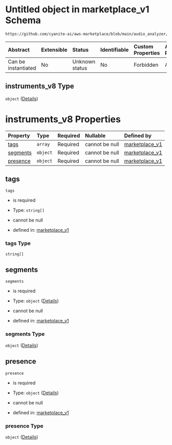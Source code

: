 # Untitled object in marketplace\_v1 Schema

```txt
https://github.com/cyanite-ai/aws-marketplace/blob/main/audio_analyzer/schemes/marketplace_v1/schema/marketplace_v1.schema.json#/properties/analysis/properties/instruments_v8
```



| Abstract            | Extensible | Status         | Identifiable | Custom Properties | Additional Properties | Access Restrictions | Defined In                                                                                   |
| :------------------ | :--------- | :------------- | :----------- | :---------------- | :-------------------- | :------------------ | :------------------------------------------------------------------------------------------- |
| Can be instantiated | No         | Unknown status | No           | Forbidden         | Allowed               | none                | [marketplace\_v1.schema.json\*](../schema/marketplace_v1.schema.json "open original schema") |

## instruments\_v8 Type

`object` ([Details](marketplace_v1-properties-analysis-properties-instruments_v8.md))

# instruments\_v8 Properties

| Property              | Type     | Required | Nullable       | Defined by                                                                                                                                                                                                                                                                                                  |
| :-------------------- | :------- | :------- | :------------- | :---------------------------------------------------------------------------------------------------------------------------------------------------------------------------------------------------------------------------------------------------------------------------------------------------------- |
| [tags](#tags)         | `array`  | Required | cannot be null | [marketplace\_v1](marketplace_v1-properties-analysis-properties-instruments_v8-properties-tags.md "https://github.com/cyanite-ai/aws-marketplace/blob/main/audio_analyzer/schemes/marketplace_v1/schema/marketplace_v1.schema.json#/properties/analysis/properties/instruments_v8/properties/tags")         |
| [segments](#segments) | `object` | Required | cannot be null | [marketplace\_v1](marketplace_v1-properties-analysis-properties-instruments_v8-properties-segments.md "https://github.com/cyanite-ai/aws-marketplace/blob/main/audio_analyzer/schemes/marketplace_v1/schema/marketplace_v1.schema.json#/properties/analysis/properties/instruments_v8/properties/segments") |
| [presence](#presence) | `object` | Required | cannot be null | [marketplace\_v1](marketplace_v1-properties-analysis-properties-instruments_v8-properties-presence.md "https://github.com/cyanite-ai/aws-marketplace/blob/main/audio_analyzer/schemes/marketplace_v1/schema/marketplace_v1.schema.json#/properties/analysis/properties/instruments_v8/properties/presence") |

## tags



`tags`

*   is required

*   Type: `string[]`

*   cannot be null

*   defined in: [marketplace\_v1](marketplace_v1-properties-analysis-properties-instruments_v8-properties-tags.md "https://github.com/cyanite-ai/aws-marketplace/blob/main/audio_analyzer/schemes/marketplace_v1/schema/marketplace_v1.schema.json#/properties/analysis/properties/instruments_v8/properties/tags")

### tags Type

`string[]`

## segments



`segments`

*   is required

*   Type: `object` ([Details](marketplace_v1-properties-analysis-properties-instruments_v8-properties-segments.md))

*   cannot be null

*   defined in: [marketplace\_v1](marketplace_v1-properties-analysis-properties-instruments_v8-properties-segments.md "https://github.com/cyanite-ai/aws-marketplace/blob/main/audio_analyzer/schemes/marketplace_v1/schema/marketplace_v1.schema.json#/properties/analysis/properties/instruments_v8/properties/segments")

### segments Type

`object` ([Details](marketplace_v1-properties-analysis-properties-instruments_v8-properties-segments.md))

## presence



`presence`

*   is required

*   Type: `object` ([Details](marketplace_v1-properties-analysis-properties-instruments_v8-properties-presence.md))

*   cannot be null

*   defined in: [marketplace\_v1](marketplace_v1-properties-analysis-properties-instruments_v8-properties-presence.md "https://github.com/cyanite-ai/aws-marketplace/blob/main/audio_analyzer/schemes/marketplace_v1/schema/marketplace_v1.schema.json#/properties/analysis/properties/instruments_v8/properties/presence")

### presence Type

`object` ([Details](marketplace_v1-properties-analysis-properties-instruments_v8-properties-presence.md))
